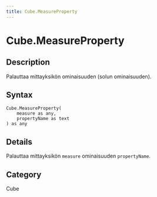 ```yaml
---
title: Cube.MeasureProperty
---
```


# Cube.MeasureProperty


## Description

Palauttaa mittayksikön ominaisuuden (solun ominaisuuden).


## Syntax

```powerquery
Cube.MeasureProperty(
    measure as any,
    propertyName as text
) as any
```


## Details

Palauttaa mittayksikön <code>measure</code> ominaisuuden <code>propertyName</code>.



## Category
Cube
